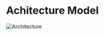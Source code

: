 # Achitecture Model
![Architecture](https://github.com/tanish0510/Dynamic-Resouce-Allocation-and-User-IP-Routing-AWS/blob/main/ss.jpeg)

